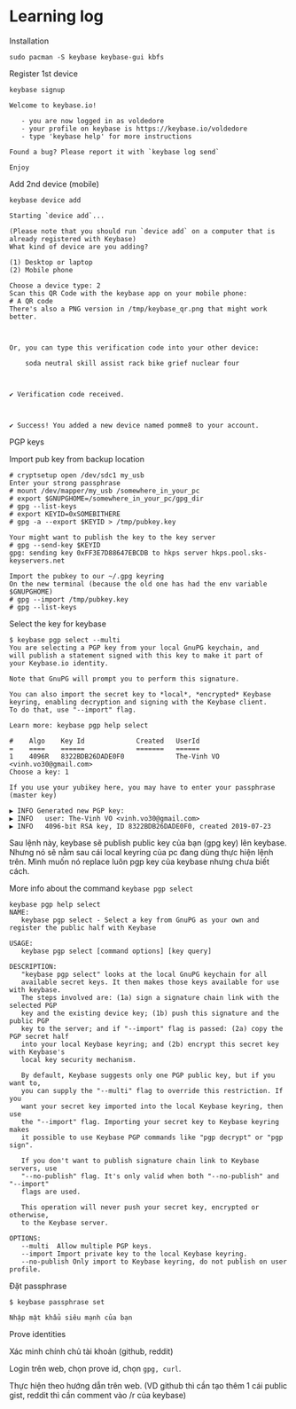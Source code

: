 # Learning log

Installation

```
sudo pacman -S keybase keybase-gui kbfs
```

Register 1st device

```
keybase signup

Welcome to keybase.io!

   - you are now logged in as voldedore
   - your profile on keybase is https://keybase.io/voldedore
   - type 'keybase help' for more instructions

Found a bug? Please report it with `keybase log send`

Enjoy
```

Add 2nd device (mobile)

```
keybase device add

Starting `device add`...

(Please note that you should run `device add` on a computer that is
already registered with Keybase)
What kind of device are you adding?

(1) Desktop or laptop
(2) Mobile phone

Choose a device type: 2
Scan this QR Code with the keybase app on your mobile phone:
# A QR code
There's also a PNG version in /tmp/keybase_qr.png that might work better.



Or, you can type this verification code into your other device:

	soda neutral skill assist rack bike grief nuclear four



✔ Verification code received.



✔ Success! You added a new device named pomme8 to your account.
```

PGP keys

Import pub key from backup location

```
# cryptsetup open /dev/sdc1 my_usb
Enter your strong passphrase
# mount /dev/mapper/my_usb /somewhere_in_your_pc
# export $GNUPGHOME=/somewhere_in_your_pc/gpg_dir
# gpg --list-keys
# export KEYID=0xSOMEBITHERE
# gpg -a --export $KEYID > /tmp/pubkey.key

Your might want to publish the key to the key server
# gpg --send-key $KEYID
gpg: sending key 0xFF3E7D88647EBCDB to hkps server hkps.pool.sks-keyservers.net

Import the pubkey to our ~/.gpg keyring
On the new terminal (because the old one has had the env variable $GNUPGHOME)
# gpg --import /tmp/pubkey.key
# gpg --list-keys
```

Select the key for keybase

```
$ keybase pgp select --multi
You are selecting a PGP key from your local GnuPG keychain, and
will publish a statement signed with this key to make it part of
your Keybase.io identity.

Note that GnuPG will prompt you to perform this signature.

You can also import the secret key to *local*, *encrypted* Keybase
keyring, enabling decryption and signing with the Keybase client.
To do that, use "--import" flag.

Learn more: keybase pgp help select

#    Algo    Key Id             Created   UserId
=    ====    ======             =======   ======
1    4096R   8322BDB26DADE0F0             The-Vinh VO <vinh.vo30@gmail.com>
Choose a key: 1

If you use your yubikey here, you may have to enter your passphrase (master key)

▶ INFO Generated new PGP key:
▶ INFO   user: The-Vinh VO <vinh.vo30@gmail.com>
▶ INFO   4096-bit RSA key, ID 8322BDB26DADE0F0, created 2019-07-23
```

Sau lệnh này, keybase sẽ publish public key của bạn (gpg key) lên keybase. Nhưng nó sẽ nằm sau cái local keyring của pc đang dùng thực hiện lệnh trên. Mình muốn nó replace luôn pgp key của keybase nhưng chưa biết cách.

More info about the command `keybase pgp select`

```
keybase pgp help select
NAME:
   keybase pgp select - Select a key from GnuPG as your own and register the public half with Keybase

USAGE:
   keybase pgp select [command options] [key query]

DESCRIPTION:
   "keybase pgp select" looks at the local GnuPG keychain for all
   available secret keys. It then makes those keys available for use with keybase.
   The steps involved are: (1a) sign a signature chain link with the selected PGP
   key and the existing device key; (1b) push this signature and the public PGP
   key to the server; and if "--import" flag is passed: (2a) copy the PGP secret half
   into your local Keybase keyring; and (2b) encrypt this secret key with Keybase's
   local key security mechanism.

   By default, Keybase suggests only one PGP public key, but if you want to,
   you can supply the "--multi" flag to override this restriction. If you
   want your secret key imported into the local Keybase keyring, then use
   the "--import" flag. Importing your secret key to Keybase keyring makes
   it possible to use Keybase PGP commands like "pgp decrypt" or "pgp sign".

   If you don't want to publish signature chain link to Keybase servers, use
   "--no-publish" flag. It's only valid when both "--no-publish" and "--import"
   flags are used.

   This operation will never push your secret key, encrypted or otherwise,
   to the Keybase server.

OPTIONS:
   --multi	Allow multiple PGP keys.
   --import	Import private key to the local Keybase keyring.
   --no-publish	Only import to Keybase keyring, do not publish on user profile.
```

Đặt passphrase

```
$ keybase passphrase set

Nhập mật khẩu siêu mạnh của bạn
```

Prove identities

Xác minh chính chủ tài khoản (github, reddit)

Login trên web, chọn prove id, chọn `gpg, curl`.

Thực hiện theo hướng dẫn trên web. (VD github thì cần tạo thêm 1 cái public gist, reddit thì cần comment vào /r của keybase)
